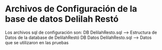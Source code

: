 # Archivos de Configuración de la base de datos Delilah Restó

Los archivos sql de configuración son:
DB DelilahResto.sql --> Estructura de Datos de la database de DelilahRestó
DB Datos DelilahResto.sql --> Datos que se utilizaron en las pruebas

